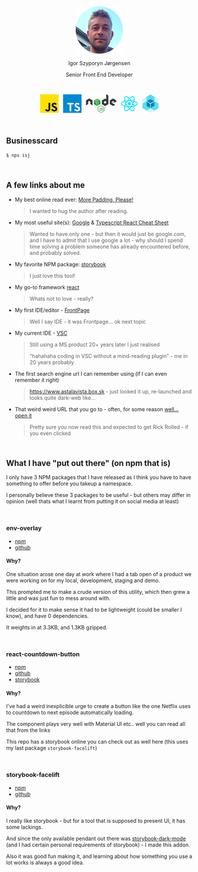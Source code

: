 <div>
  <p>&nbsp;</p>
  <p>&nbsp;</p>
  <p align="center">
    <img src="https://raw.githubusercontent.com/IgorSzyporyn/businesscard/master/assets/avatar.png" alt="Igor Szyporyn Jørgensen" title="Igor Szyporyn Jørgensen" />
  </p>
  <p align="center">
    Igor Szyporyn Jørgensen
  </p>
  <p align="center">
    Senior Front End Developer
  </p>
  <p>&nbsp;</p>
  <p align="center">
    <a href="https://developer.mozilla.org/en-US/docs/Web/JavaScript" title="Javascript"><img src="https://raw.githubusercontent.com/IgorSzyporyn/businesscard/master/assets/logo-javascript.png" alt="javascript" /></a>
    &nbsp;&nbsp;<a href="https://www.typescriptlang.org/" title="Typescript"><img src="https://raw.githubusercontent.com/IgorSzyporyn/businesscard/master/assets/logo-typescript.png" alt="typescript" /></a>
    &nbsp;&nbsp;<a href="https://nodejs.org/en/" title="NodeJS"><img src="https://raw.githubusercontent.com/IgorSzyporyn/businesscard/master/assets/logo-nodejs.png" alt="nodejs" /></a>
    &nbsp;&nbsp;<a href="https://reactjs.org/" title="React"><img src="https://raw.githubusercontent.com/IgorSzyporyn/businesscard/master/assets/logo-react.png" alt="react" /></a>
    &nbsp;&nbsp;<a href="https://www.sencha.com/products/extjs/" title="Sencha ExtJS"><img src="https://raw.githubusercontent.com/IgorSzyporyn/businesscard/master/assets/logo-sencha-extjs.png" alt="sencha extjs" /></a>
  </p>
</div>

<p>&nbsp;</p>

## Businesscard

```js
$ npx isj
```

<p>&nbsp;</p>

## A few links about me

- My best online read ever: [More Padding, Please!](https://medium.com/wayfair-design/more-padding-please-b95e19422acc)
  
  >I wanted to hug the author after reading.

- My most useful site(s): [Google](https://www.google.com/) & [Typescript React Cheat Sheet](https://www.saltycrane.com/cheat-sheets/typescript/react/latest/)

  >Wanted to have only one - but then it would just be google.com, and I have to admit that I use google a lot - why should I spend time solving a problem someone has already encountered before, and probably solved.

- My favorite NPM package: [storybook](https://www.npmjs.com/package/storybook)
  
  >I just love this tool!

- My go-to framework [react](https://reactjs.org/)

  >Whats not to love - really?

- My first IDE/editor - [FrontPage](https://en.wikipedia.org/wiki/Microsoft_FrontPage)

  >Well I say IDE - it was Frontpage... ok next topic

- My current IDE - [VSC](https://code.visualstudio.com/)

  >Still using a MS product 20+ years later I just realised
  >
  >"hahahaha coding in VSC without a mind-reading plugin" - me in 20 years probably

- The first search engine url I can remember using (if I can even remember it right)

  >https://www.astalavista.box.sk - just looked it up, re-launched and looks quite dark-web like...

- That weird weird URL that you go to - often, for some reason [well... open it](https://zbag.roundshot.com/matterhornglacierparadise/ "ah ah ahh (ok go look bottom left then)")

  >Pretty sure you now read this and expected to get Rick Rolled - if you even clicked

<p>&nbsp;</p>

## What I have "put out there" (on npm that is)

I only have 3 NPM packages that I have released as I think you have to have something to offer before you takeup a namespace.

I personally believe these 3 packages to be useful - but others may differ in opinion (well thats what I learnt from putting it on social media at least)

<p>&nbsp;</p>

### env-overlay
- [npm](https://www.npmjs.com/package/env-overlay)
- [github](https://github.com/IgorSzyporyn/env-overlay)

#### Why?
One situation arose one day at work where I had a tab open of a product we were working on for my local, development, staging and demo.

This prompted me to make a crude version of this utility, which then grew a little and was just fun to mess around with.

I decided for it to make sense it had to be lightweight (could be smaller I know), and have 0 dependencies.

It weights in at 3.3KB, and 1.3KB gzipped.

<p>&nbsp;</p>

### react-countdown-button
- [npm](https://www.npmjs.com/package/react-countdown-button)
- [github](https://github.com/IgorSzyporyn/react-countdown-button)
- [storybook](https://igorszyporyn.github.io/react-timeout-button)

#### Why?
I've had a weird inexplicible urge to create a button like the one Netflix uses to countdown to next episode automatically loading.

The component plays very well with Material UI etc.. well you can read all that from the links

This repo has a storybook online you can check out as well here (this uses my last package `storybook-facelift`)

<p>&nbsp;</p>

### storybook-facelift
- [npm](https://www.npmjs.com/package/storybook-facelift)
- [github](https://github.com/IgorSzyporyn/storybook-facelift)

#### Why?
I really like storybook - but for a tool that is supposed to present UI, it has some lackings.

And since the only available pendant out there was [storybook-dark-mode](https://github.com/hipstersmoothie/storybook-dark-mode) (and I had certain personal requirements of storybook) - I made this addon.

Also it was good fun making it, and learning about how something you use a lot works is always a good idea.



